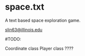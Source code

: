 # space.txt

A text based space exploration game.

slin63@illinois.edu

#TODO:

Coordinate class
Player class
????